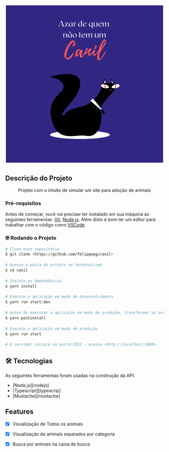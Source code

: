 <h1 align="center">
    <img alt="CanilTitle" title="Canil" src="./public/images/canil.png" />
</h1>


## Descrição do Projeto
<p align="center">Projeto com o intuito de simular um site para adoção de animais</p>

### Pré-requisitos

Antes de começar, você vai precisar ter instalado em sua máquina as seguintes ferramentas:
[Git](https://git-scm.com), [Node.js](https://nodejs.org/en/). 
Além disto é bom ter um editor para trabalhar com o código como [VSCode](https://code.visualstudio.com/)

### :nerd_face:	 Rodando o Projeto

```bash
# Clone este repositório
$ git clone <https://github.com/felippepg/canil>

# Acesse a pasta do projeto no terminal/cmd
$ cd canil

# Instale as dependências
$ yarn install

# Execute a aplicação em modo de desenvolvimento
$ yarn run start:dev

# Antes de executar a aplicação em modo de produção, transformar os arquivos Typescripts em Javascripts
$ yarn postinstall

# Execute a aplicação em modo de produção
$ yarn run start

# O servidor inciará na porta:3333 - acesse <http://localhost:3000>
```

## 🛠 Tecnologias

As seguintes ferramentas foram usadas na construção da API:

- [Node.js][nodejs]
- [Typescript][typescrip]
- [Mustache][mustache]

## Features

- [x] Visualização de Todos os animais
- [x] Visualização de animais separados por categoria
- [x] Busca por animais na caixa de busca 


